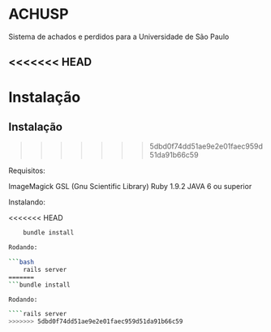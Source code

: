 ACHUSP
==================

Sistema de achados e perdidos para a Universidade de São Paulo

<<<<<<< HEAD
---------------
Instalação
=======
Instalação
---------------
>>>>>>> 5dbd0f74dd51ae9e2e01faec959d51da91b66c59

Requisitos:

ImageMagick
GSL (Gnu Scientific Library)
Ruby 1.9.2
JAVA 6 ou superior

Instalando:

<<<<<<< HEAD
```bash
	bundle install

Rodando:

```bash
	rails server
=======
```bundle install

Rodando:

````rails server
>>>>>>> 5dbd0f74dd51ae9e2e01faec959d51da91b66c59
